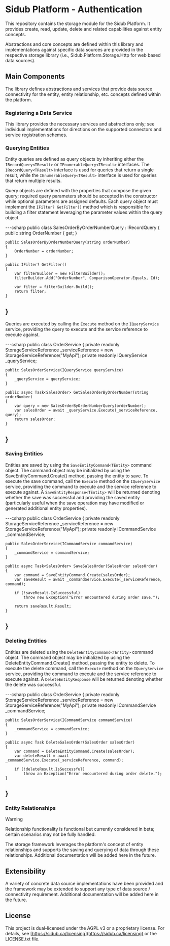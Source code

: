 # Sidub Platform - Authentication

This repository contains the storage module for the Sidub Platform. It provides
create, read, update, delete and related capabilities against entity concepts.

Abstractions and core concepts are defined within this library and
implementations against specific data sources are provided in the respective
storage library (i.e., Sidub.Platform.Storage.Http for web based data sources).

## Main Components
The library defines abstractions and services that provide data source
connectivity for the entity, entity relationship, etc. concepts defined within
the platform.

### Registering a Data Service
This library provides the necessary services and abstractions only; see
individual implementations for directions on the supported connectors and
service registration schemes.

### Querying Entities
Entity queries are defined as query objects by inheriting either the
`IRecordQuery<TResult>` or `IEnumerableQuery<TResult>` interfaces. The
`IRecordQuery<TResult>` interface is used for queries that return a single
result, while the `IEnumerableQuery<TResult>` interface is used for queries
that return multiple results.

Query objects are defined with the properties that compose the given query;
required query parameters should be accepted in the constructor while optional
parameters are assigned defaults. Each query object must implement the
`IFilter? GetFilter()` method which is responsible for building a filter
statement leveraging the parameter values within the query object.

---csharp
public class SalesOrderByOrderNumberQuery : IRecordQuery<SalesOrder>
{
    public string OrderNumber { get; }

    public SalesOrderByOrderNumberQuery(string orderNumber)
    {
        OrderNumber = orderNumber;
    }

    public IFilter? GetFilter()
    {
        var filterBuilder = new FilterBuilder();
        filterBuilder.Add("OrderNumber", ComparisonOperator.Equals, Id);

        var filter = filterBuilder.Build();
        return filter;
    }
}
---

Queries are executed by calling the `Execute` method on the `IQueryService`
service, providing the query to execute and the service reference to execute
against.

---csharp
public class OrderService
{
    private readonly StorageServiceReference _serviceReference = new
    StorageServiceReference("MyApi");
    private readonly IQueryService _queryService;

    public SalesOrderService(IQueryService queryService)
    {
        _queryService = queryService;
    }

    public async Task<SalesOrder> GetSalesOrderByOrderNumber(string orderNumber)
    {
        var query = new SalesOrderByOrderNumberQuery(orderNumber);
        var salesOrder = await _queryService.Execute(_serviceReference, query);
        return salesOrder;
    }
}
---

### Saving Entities
Entities are saved by using the `SaveEntityCommand<TEntity>` command object.
The command object may be initialized by using the SaveEntityCommand.Create()
method, passing the entity to save. To execute the save command, call the
`Execute` method on the `IQueryService` service, providing the command to
execute and the service reference to execute against. A `SaveEntityResponse<TEntity>`
will be returned denoting whether the save was successful and providing the saved
entity (particularly useful when the save operation may have modified or generated
additional entity properties).

---csharp
public class OrderService
{
    private readonly StorageServiceReference _serviceReference = new
    StorageServiceReference("MyApi");
    private readonly ICommandService _commandService;

    public SalesOrderService(ICommandService commandService)
    {
        _commandService = commandService;
    }

    public async Task<SalesOrder> SaveSalesOrder(SalesOrder salesOrder)
    {
        var command = SaveEntityCommand.Create(salesOrder);
        var saveResult = await _commandService.Execute(_serviceReference, command);

        if (!saveResult.IsSuccessful)
            throw new Exception("Error encountered during order save.");

        return saveResult.Result;
    }
}
---

### Deleting Entities
Entities are deleted using the `DeleteEntityCommand<TEntity>` command object.
The command object may be initialized by using the DeleteEntityCommand.Create()
method, passing the entity to delete. To execute the delete command, call the
`Execute` method on the `IQueryService` service, providing the command to execute
and the service reference to execute against. A `DeleteEntityResponse` will be
returned denoting whether the delete was successful.

---csharp
public class OrderService
{
    private readonly StorageServiceReference _serviceReference = new
    StorageServiceReference("MyApi");
    private readonly ICommandService _commandService;

    public SalesOrderService(ICommandService commandService)
    {
        _commandService = commandService;
    }

    public async Task DeleteSalesOrder(SalesOrder salesOrder)
    {
        var command = DeleteEntityCommand.Create(salesOrder);
        var deleteResult = await _commandService.Execute(_serviceReference, command);

        if (!deleteResult.IsSuccessful)
            throw an Exception("Error encountered during order delete.");
    }
}
---

### Entity Relationships
> [!WARNING]
> Relationship functionality is functional but currently considered in beta;
> certain scenarios may not be fully handled.

The storage framework leverages the platform's concept of entity relationships
and supports the saving and querying of data through these relationships.
Additional documentation will be added here in the future.

## Extensibility
A variety of concrete data source implementations have been provided and the
framework may be extended to support any type of data source / connectivity
requirement. Additional documentation will be added here in the future.

## License
This project is dual-licensed under the AGPL v3 or a proprietary license. For
details, see [https://sidub.ca/licensing](https://sidub.ca/licensing) or the
LICENSE.txt file.